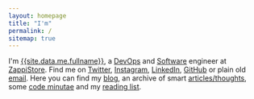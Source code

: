 ```yaml
---
layout: homepage
title: "I'm"
permalink: /
sitemap: true
---
```


I'm [{{site.data.me.fullname}}][about], a [DevOps][engineering-devops] and [Software][engineering-software] engineer at [ZappiStore][zappistore]. Find me on [Twitter][twitter], [Instagram][instagram], [LinkedIn][linkedin], [GitHub][github] or plain old [email][email]. Here you can find my [blog][blog_archive], an archive of smart [articles/thoughts][articles_archive], some [code minutae][minutae_archive] and my [reading list][readling_list].

[engineering-software]: https://en.wikipedia.org/wiki/Software_engineering
[engineering-devops]: https://en.wikipedia.org/wiki/DevOps
[zappistore]: http://zappistore.com
[email]: mailto:j@kingori.co?Subject=Hey%20There

[twitter]: {{site.data.profiles.twitter.url}}
[github]: {{site.data.profiles.github.url}}
[instagram]: {{site.data.profiles.instagram.url}}
[linkedin]: {{site.data.profiles.linkedin.url}}

[about]: /about/
[readling_list]: /about/reading-list
[articles_archive]: /articles/archive/
[blog_archive]: /blog/archive/
[minutae_archive]: /minutae/archive/
